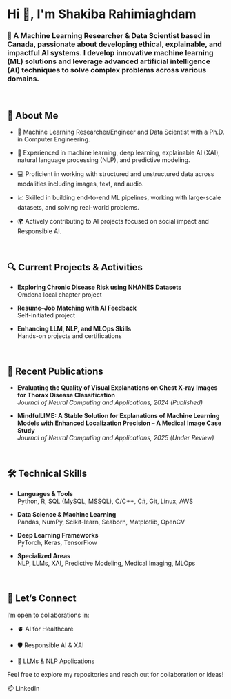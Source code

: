 <h1 align="left">Hi 👋, I'm Shakiba Rahimiaghdam</h1>
<h3 align="left">🎯 A Machine Learning Researcher & Data Scientist based in Canada, passionate about developing ethical, explainable, and impactful AI systems. I develop innovative machine learning (ML) solutions and leverage advanced artificial intelligence (AI) techniques to solve complex problems across various domains.</h3>

<br>

<h2 align="left">💼 About Me</h2>

- 🧠 Machine Learning Researcher/Engineer and Data Scientist with a Ph.D. in Computer Engineering.

- 🔬 Experienced in machine learning, deep learning, explainable AI (XAI), natural language processing (NLP), and predictive modeling.

- 💻 Proficient in working with structured and unstructured data across modalities including images, text, and audio.

- 📈 Skilled in building end-to-end ML pipelines, working with large-scale datasets, and solving real-world problems.

- 🌍 Actively contributing to AI projects focused on social impact and Responsible AI.

<br>

<h2 align="left">🔍 Current Projects & Activities</h2>

- **Exploring Chronic Disease Risk using NHANES Datasets**<br>
  Omdena local chapter project

- **Resume–Job Matching with AI Feedback**<br>
  Self-initiated project

- **Enhancing LLM, NLP, and MLOps Skills**<br>
  Hands-on projects and certifications

<br>

<h2 align="left">📝 Recent Publications</h2>

- **Evaluating the Quality of Visual Explanations on Chest X-ray Images for Thorax Disease Classification**<br>
  *Journal of Neural Computing and Applications, 2024 (Published)*
    
- **MindfulLIME: A Stable Solution for Explanations of Machine Learning Models with Enhanced Localization Precision – A Medical Image Case Study**<br>
  *Journal of Neural Computing and Applications, 2025 (Under Review)*

<br>

<h2 align="left">🛠️ Technical Skills</h2>

- **Languages & Tools**<br>
  Python, R, SQL (MySQL, MSSQL), C/C++, C#, Git, Linux, AWS

- **Data Science & Machine Learning**<br>
  Pandas, NumPy, Scikit-learn, Seaborn, Matplotlib, OpenCV

- **Deep Learning Frameworks**<br>
  PyTorch, Keras, TensorFlow

- **Specialized Areas**<br>
  NLP, LLMs, XAI, Predictive Modeling, Medical Imaging, MLOps

<br>

<h2 align="left">🤝 Let’s Connect</h2>

I’m open to collaborations in:

- 🫀 AI for Healthcare

- 🛡️ Responsible AI & XAI

- 🧬 LLMs & NLP Applications



Feel free to explore my repositories and reach out for collaboration or ideas!

📫 LinkedIn
